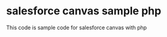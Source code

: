 salesforce canvas sample php
========================
This code is sample code for salesforce canvas with php
